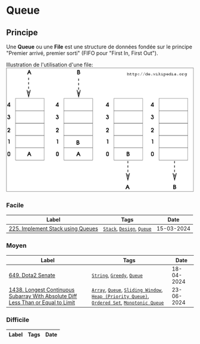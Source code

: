 # Queue

## Principe

Une **Queue** ou une **File** est une structure de données fondée sur le principe "Premier arrivé, premier sorti" (FIFO pour "First In, First Out").

Illustration de l'utilisation d'une file:  
<img src="../imgs/skills/queue-1.png"/>

### Facile

| Label                                                                                        | Tags                                                                  | Date       |
| -------------------------------------------------------------------------------------------- | --------------------------------------------------------------------- | ---------- |
| [225. Implement Stack using Queues](../Probleme/0225.%20Implement%20Stack%20using%20Queues/) | [`Stack`](./stack.md), [`Design`](./design.md), [`Queue`](./queue.md) | 15-03-2024 |

### Moyen

| Label                                                                                                                                                                                                     | Tags                                                                                                                                                                                                                | Date       |
| --------------------------------------------------------------------------------------------------------------------------------------------------------------------------------------------------------- | ------------------------------------------------------------------------------------------------------------------------------------------------------------------------------------------------------------------- | ---------- |
| [649. Dota2 Senate](../Probleme/0649.%20Dota2%20Senate/)                                                                                                                                                  | [`String`](./string.md), [`Greedy`](./greedy.md), [`Queue`](./queue.md)                                                                                                                                             | 18-04-2024 |
| [1438. Longest Continuous Subarray With Absolute Diff Less Than or Equal to Limit](../Probleme/1438.%20Longest%20Continuous%20Subarray%20With%20Absolute%20Diff%20Less%20Than%20or%20Equal%20to%20Limit/) | [`Array`](./array.md), [`Queue`](./queue.md), [`Sliding Window`](./sliding_window.md), [`Heap (Priority Queue)`](./priority_queue.md), [`Ordered Set`](./ordered_set.md), [`Monotonic Queue`](./monotonic_queue.md) | 23-06-2024 |

### Difficile

| Label | Tags | Date |
| ----- | ---- | ---- |
